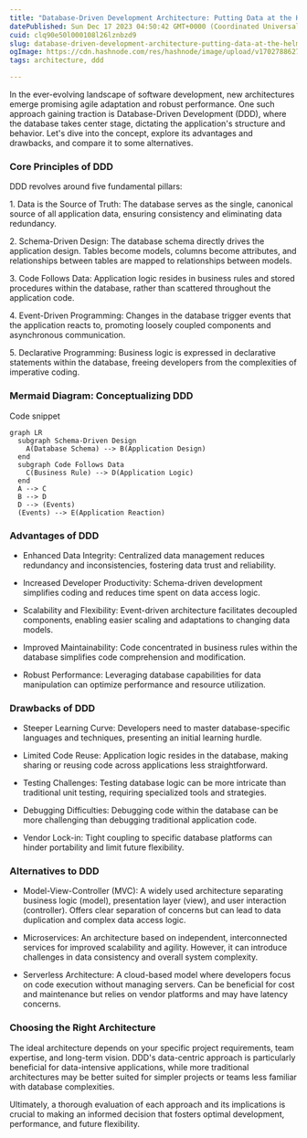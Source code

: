 ```yaml
---
title: "Database-Driven Development Architecture: Putting Data at the Helm"
datePublished: Sun Dec 17 2023 04:50:42 GMT+0000 (Coordinated Universal Time)
cuid: clq90e50l000108l26lznbzd9
slug: database-driven-development-architecture-putting-data-at-the-helm
ogImage: https://cdn.hashnode.com/res/hashnode/image/upload/v1702788627190/98f78166-8d06-4269-93da-2ce1e5731400.jpeg
tags: architecture, ddd

---
```


In the ever-evolving landscape of software development, new architectures emerge promising agile adaptation and robust performance. One such approach gaining traction is Database-Driven Development (DDD), where the database takes center stage, dictating the application's structure and behavior. Let's dive into the concept, explore its advantages and drawbacks, and compare it to some alternatives.

### Core Principles of DDD

DDD revolves around five fundamental pillars:

1\. Data is the Source of Truth: The database serves as the single, canonical source of all application data, ensuring consistency and eliminating data redundancy.

2\. Schema-Driven Design: The database schema directly drives the application design. Tables become models, columns become attributes, and relationships between tables are mapped to relationships between models.

3\. Code Follows Data: Application logic resides in business rules and stored procedures within the database, rather than scattered throughout the application code.

4\. Event-Driven Programming: Changes in the database trigger events that the application reacts to, promoting loosely coupled components and asynchronous communication.

5\. Declarative Programming: Business logic is expressed in declarative statements within the database, freeing developers from the complexities of imperative coding.

### Mermaid Diagram: Conceptualizing DDD

Code snippet

```mermaid
graph LR
  subgraph Schema-Driven Design
    A(Database Schema) --> B(Application Design)
  end
  subgraph Code Follows Data
    C(Business Rule) --> D(Application Logic)
  end
  A --> C
  B --> D
  D --> (Events)
  (Events) --> E(Application Reaction)
```

### Advantages of DDD

* Enhanced Data Integrity: Centralized data management reduces redundancy and inconsistencies, fostering data trust and reliability.
    
* Increased Developer Productivity: Schema-driven development simplifies coding and reduces time spent on data access logic.
    
* Scalability and Flexibility: Event-driven architecture facilitates decoupled components, enabling easier scaling and adaptations to changing data models.
    
* Improved Maintainability: Code concentrated in business rules within the database simplifies code comprehension and modification.
    
* Robust Performance: Leveraging database capabilities for data manipulation can optimize performance and resource utilization.
    

### Drawbacks of DDD

* Steeper Learning Curve: Developers need to master database-specific languages and techniques, presenting an initial learning hurdle.
    
* Limited Code Reuse: Application logic resides in the database, making sharing or reusing code across applications less straightforward.
    
* Testing Challenges: Testing database logic can be more intricate than traditional unit testing, requiring specialized tools and strategies.
    
* Debugging Difficulties: Debugging code within the database can be more challenging than debugging traditional application code.
    
* Vendor Lock-in: Tight coupling to specific database platforms can hinder portability and limit future flexibility.
    

### Alternatives to DDD

* Model-View-Controller (MVC): A widely used architecture separating business logic (model), presentation layer (view), and user interaction (controller). Offers clear separation of concerns but can lead to data duplication and complex data access logic.
    
* Microservices: An architecture based on independent, interconnected services for improved scalability and agility. However, it can introduce challenges in data consistency and overall system complexity.
    
* Serverless Architecture: A cloud-based model where developers focus on code execution without managing servers. Can be beneficial for cost and maintenance but relies on vendor platforms and may have latency concerns.
    

### Choosing the Right Architecture

The ideal architecture depends on your specific project requirements, team expertise, and long-term vision. DDD's data-centric approach is particularly beneficial for data-intensive applications, while more traditional architectures may be better suited for simpler projects or teams less familiar with database complexities.

Ultimately, a thorough evaluation of each approach and its implications is crucial to making an informed decision that fosters optimal development, performance, and future flexibility.